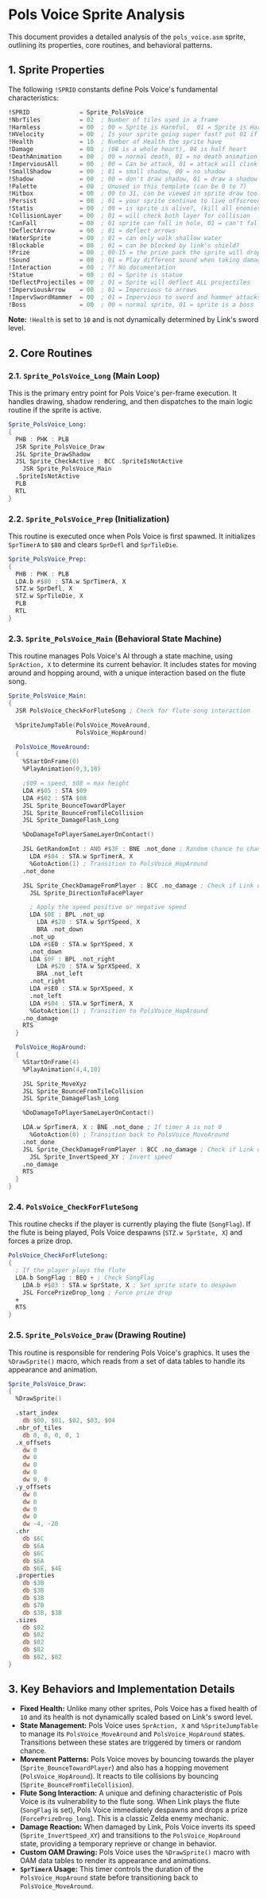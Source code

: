 # Pols Voice Sprite Analysis

This document provides a detailed analysis of the `pols_voice.asm` sprite, outlining its properties, core routines, and behavioral patterns.

## 1. Sprite Properties

The following `!SPRID` constants define Pols Voice's fundamental characteristics:

```asm
!SPRID              = Sprite_PolsVoice
!NbrTiles           = 02  ; Number of tiles used in a frame
!Harmless           = 00  ; 00 = Sprite is Harmful,  01 = Sprite is Harmless
!HVelocity          = 00  ; Is your sprite going super fast? put 01 if it is
!Health             = 10  ; Number of Health the sprite have
!Damage             = 00  ; (08 is a whole heart), 04 is half heart
!DeathAnimation     = 00  ; 00 = normal death, 01 = no death animation
!ImperviousAll      = 00  ; 00 = Can be attack, 01 = attack will clink on it
!SmallShadow        = 00  ; 01 = small shadow, 00 = no shadow
!Shadow             = 00  ; 00 = don't draw shadow, 01 = draw a shadow
!Palette            = 00  ; Unused in this template (can be 0 to 7)
!Hitbox             = 00  ; 00 to 31, can be viewed in sprite draw tool
!Persist            = 00  ; 01 = your sprite continue to live offscreen
!Statis             = 00  ; 00 = is sprite is alive?, (kill all enemies room)
!CollisionLayer     = 00  ; 01 = will check both layer for collision
!CanFall            = 00  ; 01 sprite can fall in hole, 01 = can't fall
!DeflectArrow       = 00  ; 01 = deflect arrows
!WaterSprite        = 00  ; 01 = can only walk shallow water
!Blockable          = 00  ; 01 = can be blocked by link's shield?
!Prize              = 00  ; 00-15 = the prize pack the sprite will drop from
!Sound              = 00  ; 01 = Play different sound when taking damage
!Interaction        = 00  ; ?? No documentation
!Statue             = 00  ; 01 = Sprite is statue
!DeflectProjectiles = 00  ; 01 = Sprite will deflect ALL projectiles
!ImperviousArrow    = 00  ; 01 = Impervious to arrows
!ImpervSwordHammer  = 00  ; 01 = Impervious to sword and hammer attacks
!Boss               = 00  ; 00 = normal sprite, 01 = sprite is a boss
```
**Note:** `!Health` is set to `10` and is not dynamically determined by Link's sword level.

## 2. Core Routines

### 2.1. `Sprite_PolsVoice_Long` (Main Loop)

This is the primary entry point for Pols Voice's per-frame execution. It handles drawing, shadow rendering, and then dispatches to the main logic routine if the sprite is active.

```asm
Sprite_PolsVoice_Long:
{
  PHB : PHK : PLB
  JSR Sprite_PolsVoice_Draw
  JSL Sprite_DrawShadow
  JSL Sprite_CheckActive : BCC .SpriteIsNotActive
    JSR Sprite_PolsVoice_Main
  .SpriteIsNotActive
  PLB
  RTL
}
```

### 2.2. `Sprite_PolsVoice_Prep` (Initialization)

This routine is executed once when Pols Voice is first spawned. It initializes `SprTimerA` to `$80` and clears `SprDefl` and `SprTileDie`.

```asm
Sprite_PolsVoice_Prep:
{
  PHB : PHK : PLB
  LDA.b #$80 : STA.w SprTimerA, X
  STZ.w SprDefl, X
  STZ.w SprTileDie, X
  PLB
  RTL
}
```

### 2.3. `Sprite_PolsVoice_Main` (Behavioral State Machine)

This routine manages Pols Voice's AI through a state machine, using `SprAction, X` to determine its current behavior. It includes states for moving around and hopping around, with a unique interaction based on the flute song.

```asm
Sprite_PolsVoice_Main:
{
  JSR PolsVoice_CheckForFluteSong ; Check for flute song interaction

  %SpriteJumpTable(PolsVoice_MoveAround,
                   PolsVoice_HopAround)

  PolsVoice_MoveAround:
  {
    %StartOnFrame(0)
    %PlayAnimation(0,3,10)

    ;$09 = speed, $08 = max height
    LDA #$05 : STA $09
    LDA #$02 : STA $08
    JSL Sprite_BounceTowardPlayer
    JSL Sprite_BounceFromTileCollision
    JSL Sprite_DamageFlash_Long

    %DoDamageToPlayerSameLayerOnContact()

    JSL GetRandomInt : AND #$3F : BNE .not_done ; Random chance to change state
      LDA #$04 : STA.w SprTimerA, X
      %GotoAction(1) ; Transition to PolsVoice_HopAround
    .not_done

    JSL Sprite_CheckDamageFromPlayer : BCC .no_damage ; Check if Link damages Pols Voice
      JSL Sprite_DirectionToFacePlayer

      ; Apply the speed positive or negative speed
      LDA $0E : BPL .not_up
        LDA #$20 : STA.w SprYSpeed, X
        BRA .not_down
      .not_up
      LDA #$E0 : STA.w SprYSpeed, X
      .not_down
      LDA $0F : BPL .not_right
        LDA #$20 : STA.w SprXSpeed, X
        BRA .not_left
      .not_right
      LDA #$E0 : STA.w SprXSpeed, X
      .not_left
      LDA #$04 : STA.w SprTimerA, X
      %GotoAction(1) ; Transition to PolsVoice_HopAround
    .no_damage
    RTS
  }

  PolsVoice_HopAround:
  {
    %StartOnFrame(4)
    %PlayAnimation(4,4,10)

    JSL Sprite_MoveXyz
    JSL Sprite_BounceFromTileCollision
    JSL Sprite_DamageFlash_Long

    %DoDamageToPlayerSameLayerOnContact()

    LDA.w SprTimerA, X : BNE .not_done ; If timer A is not 0
      %GotoAction(0) ; Transition back to PolsVoice_MoveAround
    .not_done
    JSL Sprite_CheckDamageFromPlayer : BCC .no_damage ; Check if Link damages Pols Voice
      JSL Sprite_InvertSpeed_XY ; Invert speed
    .no_damage
    RTS
  }
}
```

### 2.4. `PolsVoice_CheckForFluteSong`

This routine checks if the player is currently playing the flute (`SongFlag`). If the flute is being played, Pols Voice despawns (`STZ.w SprState, X`) and forces a prize drop.

```asm
PolsVoice_CheckForFluteSong:
{
  ; If the player plays the flute
  LDA.b SongFlag : BEQ + ; Check SongFlag
    LDA.b #$03 : STA.w SprState, X ; Set sprite state to despawn
    JSL ForcePrizeDrop_long ; Force prize drop
  +
  RTS
}
```

### 2.5. `Sprite_PolsVoice_Draw` (Drawing Routine)

This routine is responsible for rendering Pols Voice's graphics. It uses the `%DrawSprite()` macro, which reads from a set of data tables to handle its appearance and animation.

```asm
Sprite_PolsVoice_Draw:
{
  %DrawSprite()

  .start_index
    db $00, $01, $02, $03, $04
  .nbr_of_tiles
    db 0, 0, 0, 0, 1
  .x_offsets
    dw 0
    dw 0
    dw 0
    dw 0
    dw 0, 0
  .y_offsets
    dw 0
    dw 0
    dw 0
    dw 0
    dw -4, -20
  .chr
    db $6C
    db $6A
    db $6C
    db $6A
    db $6E, $4E
  .properties
    db $3B
    db $3B
    db $3B
    db $7B
    db $3B, $3B
  .sizes
    db $02
    db $02
    db $02
    db $02
    db $02, $02
}
```

## 3. Key Behaviors and Implementation Details

*   **Fixed Health:** Unlike many other sprites, Pols Voice has a fixed health of `10` and its health is not dynamically scaled based on Link's sword level.
*   **State Management:** Pols Voice uses `SprAction, X` and `%SpriteJumpTable` to manage its `PolsVoice_MoveAround` and `PolsVoice_HopAround` states. Transitions between these states are triggered by timers or random chance.
*   **Movement Patterns:** Pols Voice moves by bouncing towards the player (`Sprite_BounceTowardPlayer`) and also has a hopping movement (`PolsVoice_HopAround`). It reacts to tile collisions by bouncing (`Sprite_BounceFromTileCollision`).
*   **Flute Song Interaction:** A unique and defining characteristic of Pols Voice is its vulnerability to the flute song. When Link plays the flute (`SongFlag` is set), Pols Voice immediately despawns and drops a prize (`ForcePrizeDrop_long`). This is a classic Zelda enemy mechanic.
*   **Damage Reaction:** When damaged by Link, Pols Voice inverts its speed (`Sprite_InvertSpeed_XY`) and transitions to the `PolsVoice_HopAround` state, providing a temporary reprieve or change in behavior.
*   **Custom OAM Drawing:** Pols Voice uses the `%DrawSprite()` macro with OAM data tables to render its appearance and animations.
*   **`SprTimerA` Usage:** This timer controls the duration of the `PolsVoice_HopAround` state before transitioning back to `PolsVoice_MoveAround`.
